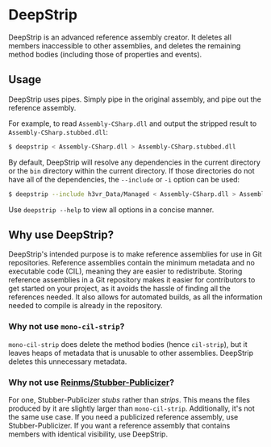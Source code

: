 # DeepStrip
DeepStrip is an advanced reference assembly creator. It deletes all members inaccessible to other assemblies, and deletes the remaining method bodies (including
those of properties and events).

## Usage
DeepStrip uses pipes. Simply pipe in the original assembly, and pipe out the reference assembly.

For example, to read `Assembly-CSharp.dll` and output the stripped result to `Assembly-CSharp.stubbed.dll`:
```bash
$ deepstrip < Assembly-CSharp.dll > Assembly-CSharp.stubbed.dll 
```

By default, DeepStrip will resolve any dependencies in the current directory or the `bin` directory within the current directory. If those
directories do not have all of the dependencies, the `--include` or `-i` option can be used:
```bash
$ deepstrip --include h3vr_Data/Managed < Assembly-CSharp.dll > Assembly-CSharp.stubbed.dll
```

Use `deepstrip --help` to view all options in a concise manner.

## Why use DeepStrip?
DeepStrip's intended purpose is to make reference assemblies for use in Git repositories. Reference assemblies contain the minimum metadata
and no executable code (CIL), meaning they are easier to redistribute. Storing reference assemblies in a Git repository makes it easier for
contributors to get started on your project, as it avoids the hassle of finding all the references needed. It also allows for automated
builds, as all the information needed to compile is already in the repository.

### Why not use `mono-cil-strip`?
`mono-cil-strip` does delete the method bodies (hence `cil-strip`), but it leaves heaps of metadata that is unusable to other assemblies.
DeepStrip deletes this unnecessary metadata.

### Why not use [Reinms/Stubber-Publicizer](https://github.com/Reinms/Stubber-Publicizer)?
For one, Stubber-Publicizer *stubs* rather than *strips*. This means the files produced by it are slightly larger than `mono-cil-strip`.
Additionally, it's not the same use case. If you need a publicized reference assembly, use Stubber-Publicizer. If you want a reference
assembly that contains members with identical visibility, use DeepStrip.
